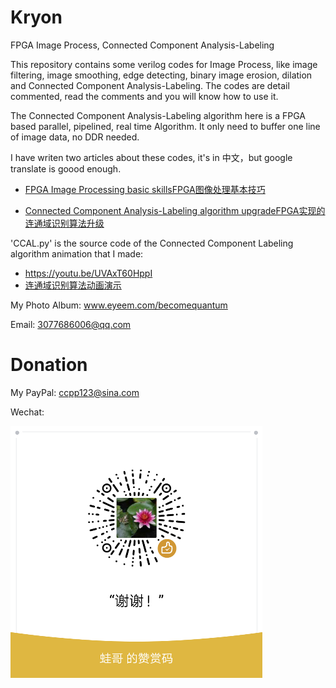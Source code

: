 # Kryon
FPGA Image Process, Connected Component Analysis-Labeling

This repository contains some verilog codes for Image Process, like image filtering, image smoothing, edge detecting, binary image erosion, dilation and Connected Component Analysis-Labeling. The codes are detail commented, read the comments and you will know how to use it.

The Connected Component Analysis-Labeling algorithm here is a FPGA based parallel, pipelined, real time Algorithm. It only need to buffer one line of image data, no DDR needed.

I have writen two articles about these codes, it's in 中文，but google translate is goood enough.

* [FPGA Image Processing basic skillsFPGA图像处理基本技巧](http://blog.sina.com.cn/s/blog_539ee1ae0102xtnz.html)
 
* [Connected Component Analysis-Labeling algorithm upgradeFPGA实现的连通域识别算法升级](http://blog.sina.com.cn/s/blog_539ee1ae0102xtod.html)

'CCAL.py' is the source code of the Connected Component Labeling algorithm animation that I made: 

* https://youtu.be/UVAxT60HppI
* [连通域识别算法动画演示](https://www.bilibili.com/video/av26067000)

My Photo Album: www.eyeem.com/becomequantum

Email: 3077686006@qq.com
# Donation
My PayPal: ccpp123@sina.com

Wechat:

![zan](微信赞赏码.png)
